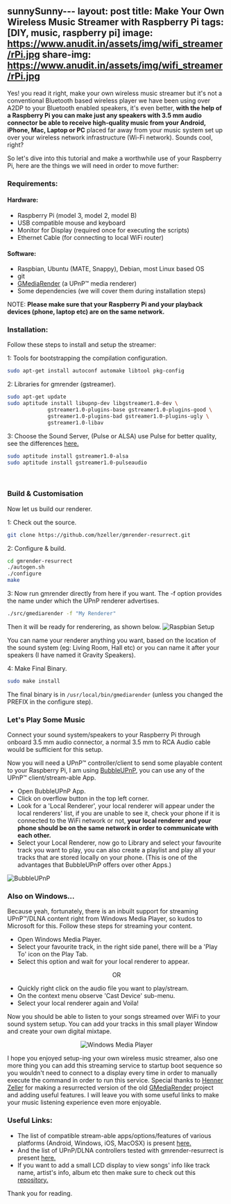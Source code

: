 sunnySunny---
layout: post
title: Make Your Own Wireless Music Streamer with Raspberry Pi
tags: [DIY, music, raspberry pi]
image: https://www.anudit.in/assets/img/wifi_streamer/rPi.jpg
share-img: https://www.anudit.in/assets/img/wifi_streamer/rPi.jpg
---

Yes! you read it right, make your own wireless music streamer but it's not a conventional Bluetooth based wireless player we have been using over A2DP to your Bluetooth enabled speakers, it's even better, __with the help of a Raspberry Pi you can make just any speakers with 3.5 mm audio connector be able to receive high-quality music from your Android, iPhone, Mac, Laptop or PC__ placed far away from your music system set up over your wireless network infrastructure (Wi-Fi network). Sounds cool, right?

So let's dive into this tutorial and make a worthwhile use of your Raspberry Pi, here are the things we will need in order to move further:

<h3>Requirements:</h3>
<h4>Hardware:</h4>

* Raspberry Pi (model 3, model 2, model B)
* USB compatible mouse and keyboard
* Monitor for Display (required once for executing the scripts)
* Ethernet Cable (for connecting to local WiFi router)

<h4>Software:</h4> 

* Raspbian, Ubuntu (MATE, Snappy), Debian, most Linux based OS
* git
* [GMediaRender](http://gmrender.nongnu.org/) (a UPnP™ media renderer)
* Some dependencies (we will cover them during installation steps)

NOTE: __Please make sure that your Raspberry Pi and your playback devices (phone, laptop etc) are on the same network.__

<h3>Installation:</h3>
Follow these steps to install and setup the streamer:

1: Tools for bootstrapping the compilation configuration.

```bash
sudo apt-get install autoconf automake libtool pkg-config
```
2: Libraries for gmrender (gstreamer).

```bash
sudo apt-get update
sudo aptitude install libupnp-dev libgstreamer1.0-dev \
             gstreamer1.0-plugins-base gstreamer1.0-plugins-good \
             gstreamer1.0-plugins-bad gstreamer1.0-plugins-ugly \
             gstreamer1.0-libav
```
3: Choose the Sound Server, (Pulse or ALSA) use Pulse for better quality, see the differences [here.](https://ubuntuforums.org/showthread.php?t=1794581)

```bash
sudo aptitude install gstreamer1.0-alsa
sudo aptitude install gstreamer1.0-pulseaudio
```
<br>
<h3>Build & Customisation</h3>
Now let us build our renderer.

1: Check out the source.

```bash
git clone https://github.com/hzeller/gmrender-resurrect.git
```

2: Configure & build.

```bash
cd gmrender-resurrect
./autogen.sh
./configure
make
```

3: Now run gmrender directly from here if you want. The -f option provides the name under which the UPnP renderer advertises.

```bash
./src/gmediarender -f "My Renderer"
```

 Then it will be ready for renderering, as shown below. 
![Raspbian Setup](/assets/img/wifi_streamer/raspbian.jpg "Terminal on Raspbian")

You can name your renderer anything you want, based on the location of the sound system (eg: Living Room, Hall etc) or you can name it after your speakers (I have named it Gravity Speakers).

4: Make Final Binary. 

```bash
sudo make install
```
The final binary is in ```/usr/local/bin/gmediarender``` (unless you changed the PREFIX in the configure step).


<h3>Let's Play Some Music</h3>
Connect your sound system/speakers to your Raspberry Pi through onboard 3.5 mm audio connector, a normal 3.5 mm to RCA Audio cable would be sufficient for this setup.

Now you will need a UPnP™ controller/client to send some playable content to your Raspberry Pi, I am using [BubbleUPnP](https://play.google.com/store/apps/details?id=com.bubblesoft.android.bubbleupnp), you can use any of the UPnP™ client/stream-able App.

* Open BubbleUPnP App.
* Click on overflow button in the top left corner.
* Look for a 'Local Renderer', your local renderer will appear under the local renderers' list, if you are unable to see it, check your phone if it is connected to the WiFi network or not, __your local renderer and your phone should be on the same network in order to communicate with each other.__
* Select your Local Renderer, now go to Library and select your favourite track you want to play, you can also create a playlist and play all your tracks that are stored locally on your phone. (This is one of the advantages that BubbleUPnP offers over other Apps.)

![BubbleUPnP](/assets/img/wifi_streamer/bubble_upnp.jpg "BubbleUPnP App")

<h3>Also on Windows...</h3>
Because yeah, fortunately, there is an inbuilt support for streaming UPnP™/DLNA content right from Windows Media Player, so kudos to Microsoft for this. Follow these steps for streaming your content.

* Open Windows Media Player.
* Select your favourite track, in the right side panel, there will be a 'Play To' icon on the Play Tab.
* Select this option and wait for your local renderer to appear.

<center>OR</center>

* Quickly right click on the audio file you want to play/stream.
* On the context menu observe 'Cast Device' sub-menu.
* Select your local renderer again and Voila! 

Now you should be able to listen to your songs streamed over WiFi to your sound system setup. You can add your tracks in this small player Window and create your own digital mixtape.

<center><img src="/assets/img/wifi_streamer/win_playto.jpg" alt="Windows Media Player"></center>

I hope you enjoyed setup-ing your own wireless music streamer, also one more thing you can add this streaming service to startup boot sequence so you wouldn't need to connect to a display every time in order to manually execute the command in order to run this service. Special thanks to [Henner Zeller](https://github.com/hzeller) for making a resurrected version of the old [GMediaRender](http://gmrender.nongnu.org/) project and adding useful features. I will leave you with some useful links to make your music listening experience even more enjoyable.

<h3>Useful Links:</h3>

* The list of compatible stream-able apps/options/features of various platforms (Android, Windows, iOS, MacOSX) is present [here.](https://github.com/hzeller/gmrender-resurrect/wiki/Comptibility)
* And the list of UPnP/DLNA controllers tested with gmrender-resurrect is present [here.](https://github.com/hzeller/gmrender-resurrect/wiki/Compatibility)
* If you want to add a small LCD display to view songs' info like track name, artist's info, album etc then make sure to check out this [repository.](https://github.com/hzeller/upnp-display)

Thank you for reading.
